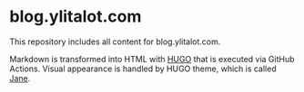 # blog.ylitalot.com

This repository includes all content for blog.ylitalot.com.

Markdown is transformed into HTML with [HUGO](https://gohugo.io/) that is executed via GitHub Actions.
Visual appearance is handled by HUGO theme, which is called [Jane](https://themes.gohugo.io/hugo-theme-jane/).


